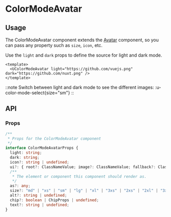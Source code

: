 # ColorModeAvatar

## Usage

The ColorModeAvatar component extends the [Avatar](https://ui.nuxt.com/components/avatar) component, so you can pass any property such as `size`, `icon`, etc.

Use the `light` and `dark` props to define the source for light and dark mode.

```vue
<template>
  <UColorModeAvatar light="https://github.com/vuejs.png" dark="https://github.com/nuxt.png" />
</template>
```

::note
Switch between light and dark mode to see the different images: :u-color-mode-select{size="sm"}
::

## API

### Props

```ts
/**
 * Props for the ColorModeAvatar component
 */
interface ColorModeAvatarProps {
  light: string;
  dark: string;
  icon?: string | undefined;
  ui?: { root?: ClassNameValue; image?: ClassNameValue; fallback?: ClassNameValue; icon?: ClassNameValue; } | undefined;
  /**
   * The element or component this component should render as.
   */
  as?: any;
  size?: "md" | "xs" | "sm" | "lg" | "xl" | "3xs" | "2xs" | "2xl" | "3xl" | undefined;
  alt?: string | undefined;
  chip?: boolean | ChipProps | undefined;
  text?: string | undefined;
}
```

